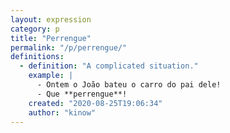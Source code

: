 ```yaml
---
layout: expression
category: p
title: "Perrengue"
permalink: "/p/perrengue/"
definitions:
  - definition: "A complicated situation."
    example: |
      - Ontem o João bateu o carro do pai dele!
      - Que **perrengue**!
    created: "2020-08-25T19:06:34"
    author: "kinow"
---
```

